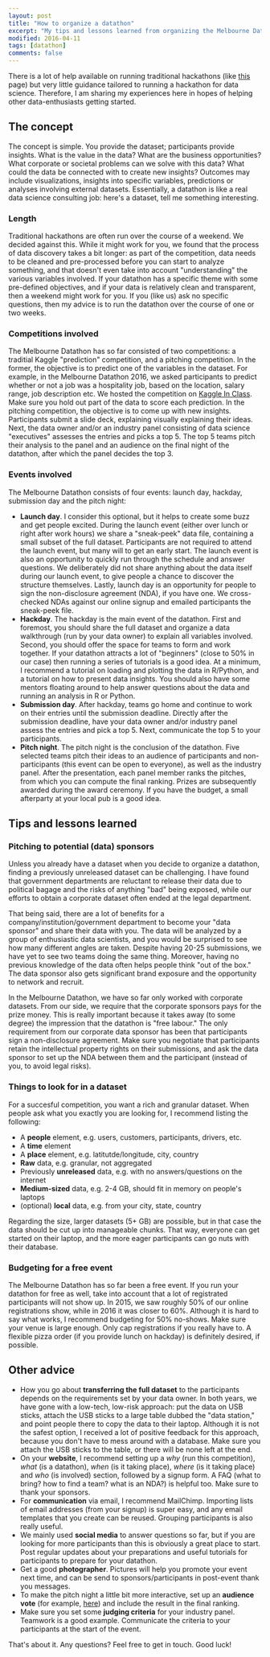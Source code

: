 ```yaml
---
layout: post
title: "How to organize a datathon"
excerpt: "My tips and lessons learned from organizing the Melbourne Datathon"
modified: 2016-04-11
tags: [datathon]
comments: false
---
```


There is a lot of help available on running traditional hackathons (like [this](http://hackdaymanifesto.com/) page) but very little guidance tailored to running a hackathon for data science. Therefore, I am sharing my experiences here in hopes of helping other data-enthusiasts getting started.

## The concept
The concept is simple. You provide the dataset; participants provide insights. What is the value in the data? What are the business opportunities? What corporate or societal problems can we solve with this data? What could the data be connected with to create new insights? Outcomes may include visualizations, insights into specific variables, predictions or analyses involving external datasets. Essentially, a datathon is like a real data science consulting job: here's a dataset, tell me something interesting.

### Length
Traditional hackathons are often run over the course of a weekend. We decided against this. While it might work for you, we found that the process of data discovery takes a bit longer: as part of the competition, data needs to be cleaned and pre-processed before you can start to analyze something, and that doesn't even take into account "understanding" the various variables involved. If your datathon has a specific theme with some pre-defined objectives, and if your data is relatively clean and transparent, then a weekend might work for you. If you (like us) ask no specific questions, then my advice is to run the datathon over the course of one or two weeks. 

### Competitions involved
The Melbourne Datathon has so far consisted of two competitions: a traditial Kaggle "prediction" competition, and a pitching competition. In the former, the objective is to predict one of the variables in the dataset. For example, in the Melbourne Datathon 2016, we asked participants to predict whether or not a job was a hospitality job, based on the location, salary range, job description etc. We hosted the competition on [Kaggle In Class](https://inclass.kaggle.com/). Make sure you hold out part of the data to score each prediction. In the pitching competition, the objective is to come up with new insights. Participants submit a slide deck, explaining visually explaining their ideas. Next, the data owner and/or an industry panel consisting of data science "executives" assesses the entries and picks a top 5. The top 5 teams pitch their analysis to the panel and an audience on the final night of the datathon, after which the panel decides the top 3.

### Events involved
The Melbourne Datathon consists of four events: launch day, hackday, submission day and the pitch night:

- **Launch day**. I consider this optional, but it helps to create some buzz and get people excited. During the launch event (either over lunch or right after work hours) we share a "sneak-peek" data file, containing a small subset of the full dataset. Participants are not required to attend the launch event, but many will to get an early start. The launch event is also an opportunity to quickly run through the schedule and answer questions. We deliberately did not share anything about the data itself during our launch event, to give people a chance to discover the structure themselves. Lastly, launch day is an opportunity for people to sign the non-disclosure agreement (NDA), if you have one. We cross-checked NDAs against our online signup and emailed participants the sneak-peek file. 
- **Hackday**. The hackday is the main event of the datathon. First and foremost, you should share the full dataset and organize a data walkthrough (run by your data owner) to explain all variables involved. Second, you should offer the space for teams to form and work together. If your datathon attracts a lot of "beginners" (close to 50% in our case) then running a series of tutorials is a good idea. At a minimum, I recommend a tutorial on loading and plotting the data in R/Python, and a tutorial on how to present data insights. You should also have some mentors floating around to help answer questions about the data and running an analysis in R or Python. 
- **Submission day**. After hackday, teams go home and continue to work on their entries until the submission deadline. Directly after the submission deadline, have your data owner and/or industry panel assess the entries and pick a top 5. Next, communicate the top 5 to your participants. 
- **Pitch night**. The pitch night is the conclusion of the datathon. Five selected teams pitch their ideas to an audience of participants and non-participants (this event can be open to everyone), as well as the industry panel. After the presentation, each panel member ranks the pitches, from which you can compute the final ranking. Prizes are subsequently awarded during the award ceremony. If you have the budget, a small afterparty at your local pub is a good idea. 

## Tips and lessons learned

### Pitching to potential (data) sponsors
Unless you already have a dataset when you decide to organize a datathon, finding a previously unreleased dataset can be challenging. I have found that government departments are reluctant to release their data due to political bagage and the risks of anything "bad" being exposed, while our efforts to obtain a corporate dataset often ended at the legal department.

That being said, there are a lot of benefits for a company/institution/government department to become your "data sponsor" and share their data with you. The data will be analyzed by a group of enthusiastic data scientists, and you would be surprised to see how many different angles are taken. Despite having 20-25 submissions, we have yet to see two teams doing the same thing. Moreover, having no previous knowledge of the data often helps people think "out of the box." The data sponsor also gets significant brand exposure and the opportunity to network and recruit. 

In the Melbourne Datathon, we have so far only worked with corporate datasets. From our side, we require that the corporate sponsors pays for the prize money. This is really important because it takes away (to some degree) the impression that the datathon is "free labour." The only requirement from our corporate data sponsor has been that participants sign a non-disclosure agreement. Make sure you negotiate that participants retain the intellectual property rights on their submissions, and ask the data sponsor to set up the NDA between them and the participant (instead of you, to avoid legal risks).

### Things to look for in a dataset
For a succesful competition, you want a rich and granular dataset. When people ask what you exactly you are looking for, I recommend listing the following:

- A **people** element, e.g. users, customers, participants, drivers, etc.
- A **time** element
- A **place** element, e.g. latitutde/longitude, city, country
- **Raw** data, e.g. granular, not aggregated
- Previously **unreleased** data, e.g. with no answers/questions on the internet
- **Medium-sized** data, e.g. 2-4 GB, should fit in memory on people's laptops
- (optional) **local** data, e.g. from your city, state, country

Regarding the size, larger datasets (5+ GB) are possible, but in that case the data should be cut up into manageable chunks. That way, everyone can get started on their laptop, and the more eager participants can go nuts with their database.

### Budgeting for a free event 
The Melbourne Datathon has so far been a free event. If you run your datathon for free as well, take into account that a lot of registrated participants will not show up. In 2015, we saw roughly 50% of our online registrations show, while in 2016 it was closer to 60%. Although it is hard to say what works, I recommend budgeting for 50% no-shows. Make sure your venue is large enough. Only cap registrations if you really have to. A flexible pizza order (if you provide lunch on hackday) is definitely desired, if possible.

## Other advice
- How you go about **transferring the full dataset** to the participants depends on the requirements set by your data owner. In both years, we have gone with a low-tech, low-risk approach: put the data on USB sticks, attach the USB sticks to a large table dubbed the "data station," and point people there to copy the data to their laptop. Although it is not the safest option, I received a lot of positive feedback for this approach, because you don't have to mess around with a database. Make sure you attach the USB sticks to the table, or there will be none left at the end.
- On your **website**, I recommend setting up a *why* (run this competition), *what* (is a datathon), *when* (is it taking place), *where* (is it taking place) and *who* (is involved) section, followed by a signup form. A FAQ (what to bring? how to find a team? what is an NDA?) is helpful too. Make sure to thank your sponsors.
- For **communication** via email, I recommend MailChimp. Importing lists of email addresses (from your signup) is super easy, and any email templates that you create can be reused. Grouping participants is also really useful.
- We mainly used **social media** to answer questions so far, but if you are looking for more participants than this is obviously a great place to start. Post regular updates about your preparations and useful tutorials for participants to prepare for your datathon.
- Get a good **photographer**. Pictures will help you promote your event next time, and can be send to sponsors/participants in post-event thank you messages.
- To make the pitch night a little bit more interactive, set up an **audience vote** (for example, [here](http://www.voxvote.com/)) and include the result in the final ranking.
- Make sure you set some **judging criteria** for your industry panel. Teamwork is a good example. Communicate the criteria to your participants at the start of the event.

That's about it. Any questions? Feel free to get in touch. Good luck!
